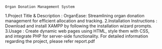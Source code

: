                                                                                                 Organ Donation Management System

1.Project Title & Description : OrganEase: Streamlining organ donation management for efficient allocation and tracking.
2.Installation Instructions : Download and install XAMPP by following the installation wizard prompts.
3.Usage : Create dynamic web pages using HTML, style them with CSS, and integrate PHP for server-side functionality. 
For detailed information regarding the project, please refer report.pdf
